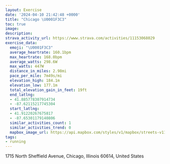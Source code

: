 ```yaml
---
layout: Exercise
date: '2024-04-10 21:42:48 +0000'
title: "Chicago \U0001F3C3"
toc: true
image:
description:
strava_activity_url: https://www.strava.com/activities/11153068029
exercise_data:
  emoji: "\U0001F3C3"
  average_heartrate: 160.1bpm
  max_heartrate: 168.0bpm
  average_watts: 298.6W
  max_watts: 447W
  distance_in_miles: 2.98mi
  pace_per_mile: 7m49s/mi
  elevation_high: 184.1m
  elevation_low: 177.1m
  total_elevation_gain_in_feet: 19ft
  end_latlng:
  - 41.885778307914734
  - -87.62115217745304
  start_latlng:
  - 41.91220267675817
  - -87.65301179140806
  similar_activities_count: 1
  similar_activities_trend: 0
  mapbox_image_url: https://api.mapbox.com/styles/v1/mapbox/streets-v11/static/path-5+787af2-1.0(myx~Flm~uONg%40Zg%40TWl%40WJOB_%40CeC%40yABYHUb%40s%40tBwC%40CZELi%40FOhB%7BCnDsFr%40aA%5Ea%40Pg%40bCwDj%40q%40Vi%40dAaBJIA%40%60%40s%40Te%40d%40y%40n%40%7B%40bGmJr%40qATe%40DQ%40%5BPi%40BWI%7BBEwFBgBAkC%40iAA%7BCBqAFOHEJAt%40BvBAz%40%40nBK%60PYhAKt%40CpA%3Fj%40FlDGv%40ETEDCDG%40WjCExDArDIHADGDUCsB%40%7BAvA%40pCCv%40EHCDEDU%40%7D%40%40yDDSFE%5CCbC%40vCChDKnBM%5EKPMZEdGCVBzACV%40%60%40JHAFS%40mAFcAAcAFw%40IoBDeCDs%40Rs%40BSa%40oAAiEGmGJwADU),pin-s-s+e5b22e(-87.65159,41.91143),pin-s-f+89ae00(-87.62435000000002,41.88668999999999)/auto/800x800?access_token=pk.eyJ1Ijoiam9zaGJlY2ttYW4iLCJhIjoiY205eWR2aDd1MWZ6djJrbXc4a3M0bWZleiJ9.XiG9OWkNcZk2QzjJbxLB4A
tags:
- running
---
```




1715 North Sheffield Avenue, Chicago, Illinois 60614, United States
